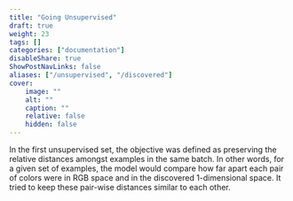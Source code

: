 ```yaml
---
title: "Going Unsupervised"
draft: true
weight: 23
tags: []
categories: ["documentation"]
disableShare: true
ShowPostNavLinks: false
aliases: ["/unsupervised", "/discovered"]
cover:
    image: ""
    alt: ""
    caption: ""
    relative: false
    hidden: false
---
```


In the first unsupervised set, the objective was defined as preserving the relative distances amongst examples in the same batch.
In other words, for a given set of examples, the model would compare how far apart each pair of colors were in RGB space and in the discovered 1-dimensional space.
It tried to keep these pair-wise distances similar to each other.

